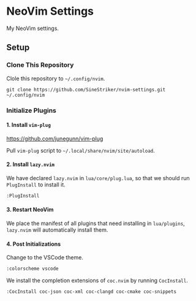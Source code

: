 # NeoVim Settings

My NeoVim settings.

## Setup

### Clone This Repository

Clole this repository to `~/.config/nvim`.

```
git clone https://github.com/SineStriker/nvim-settings.git ~/.config/nvim
```

### Initialize Plugins

#### 1. Install `vim-plug`

https://github.com/junegunn/vim-plug

Pull `vim-plug` script to `~/.local/share/nvim/site/autoload`.

#### 2. Install `lazy.nvim`

We have declared `lazy.nvim` in `lua/core/plug.lua`, so that we should run `PlugInstall` to install it.

```sh
:PlugInstall
```

#### 3. Restart NeoVim

We place the manifest of all plugins that need installing in `lua/plugins`, `lazy.nvim` will automatically install them.

#### 4. Post Initializations

Change to the VSCode theme.

```sh
:colorscheme vscode
```

We install the completion extensions of `coc.nvim` by running `CocInstall`.

```sh
:CocInstall coc-json coc-xml coc-clangd coc-cmake coc-snippets
```